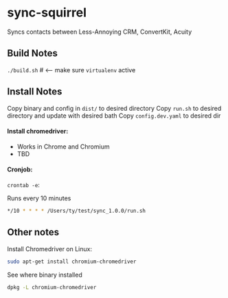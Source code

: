 # sync-squirrel
Syncs contacts between Less-Annoying CRM, ConvertKit, Acuity

## Build Notes
`./build.sh` # <-- make sure `virtualenv` active

## Install Notes
Copy binary and config in `dist/` to desired directory
Copy `run.sh` to desired directory and update with desired bath
Copy `config.dev.yaml` to desired dir

#### Install chromedriver:
- Works in Chrome and Chromium
- TBD

#### Cronjob:
`crontab -e`:

Runs every 10 minutes
```bash
*/10 * * * * /Users/ty/test/sync_1.0.0/run.sh
```

## Other notes
Install Chromedriver on Linux:
```bash
sudo apt-get install chromium-chromedriver
```

See where binary installed
```bash
dpkg -L chromium-chromedriver
```

